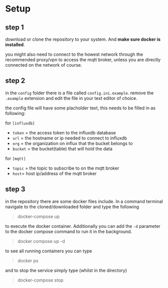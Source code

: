 # Setup

## step 1

download or clone the repository to your system. And **make sure docker is installed**.

you might also need to connect to the howest network through the recommended proxy/vpn to access the mqtt broker, unless you are directly connected on the network of course.

## step 2

in the `config` folder there is a file called `config.ini.example`. remove the `.example` extension and edit the file in your text editor of choice.

the config file will have some placholder text, this needs to be filled in as following:

for `[influxdb]`

- `token` = the access token to the influxdb database
- `url` = the hostname or ip needed to connect to influxdb
- `org` = the organization on influx that the bucket belongs to
- `bucket` = the bucket(table) that will hold the data

for `[mqtt]`

- `topic` = the topic to subscribe to on the mqtt broker
- `host`= host ip/address of the mqtt broker

## step 3

in the repository there are some docker files include. In a command terminal navigate to the cloned/downloaded folder and type the following 

>docker-compose up

to execute the docker container. Additionally you can add the `-d` parameter to the docker compose command to run it in the background.

>docker compose up -d

to see all running containers you can type

>docker ps

and to stop the service simply type (whilst in the directory)

>docker-compose stop